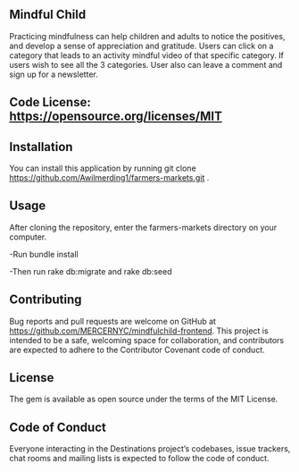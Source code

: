 ## Mindful Child 

Practicing mindfulness can help children and adults to notice the positives, and develop a sense of appreciation and gratitude. Users can click on a category that leads to an activity mindful video of that specific category. If users wish to see all the 3 categories. User also can leave a comment and sign up for a newsletter. 

## Code License: https://opensource.org/licenses/MIT

## Installation

You can install this application by running git clone https://github.com/Awilmerding1/farmers-markets.git .

## Usage

After cloning the repository, enter the farmers-markets directory on your computer.

   -Run bundle install

   -Then run rake db:migrate and rake db:seed

## Contributing

Bug reports and pull requests are welcome on GitHub at https://github.com/MERCERNYC/mindfulchild-frontend. This project is intended to be a safe, welcoming space for collaboration, and contributors are expected to adhere to the Contributor Covenant code of conduct.

## License
The gem is available as open source under the terms of the MIT License.

## Code of Conduct
Everyone interacting in the Destinations project’s codebases, issue trackers, chat rooms and mailing lists is expected to follow the code of conduct.
